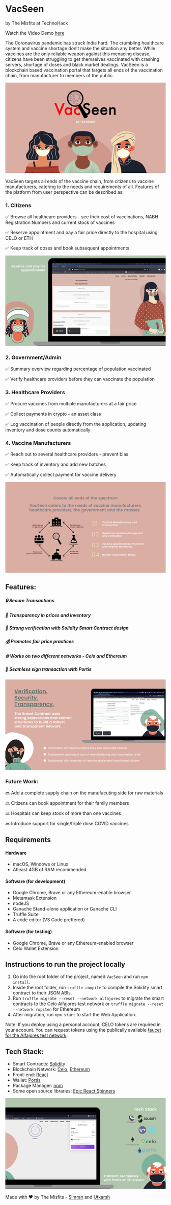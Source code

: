 # VacSeen
by The Misfits at TechnoHack

Watch the Video Demo [here]()

The Coronavirus pandemic has struck India hard. The crumbling healthcare system and vaccine shortage don’t make the situation any better. While vaccines are the only reliable weapon against this menacing disease, citizens have been struggling to get themselves vaccinated with crashing servers, shortage of doses and black market dealings. VacSeen is a blockchain based vaccination portal that targets all ends of the vaccination chain, from manufacturer to members of the public.

![App Screenshots](https://github.com/skhiearth/VacSeen/blob/main/UI%20Elements/Screenshots/Cover.png?raw=true)

VacSeen targets all ends of the vaccine chain, from citizens to vaccine manufacturers, catering to the needs and requirements of all. Features of the platform from user perspective can be described as:

### 1. Citizens

✅ Browse all healthcare providers - see their cost of vaccinations, NABH Registration Numbers and current stock of vaccines

✅ Reserve appointment and pay a fair price directly to the hospital using CELO or ETH

✅ Keep track of doses and book subsequent appointments

![App Screenshots](https://github.com/skhiearth/VacSeen/blob/main/UI%20Elements/Screenshots/Reserve%20and%20pay.png?raw=true)

### 2. Government/Admin

✅ Summary overview regarding percentage of population vaccinated

✅ Verify healthcare providers before they can vaccinate the population

### 3. Healthcare Providers

✅ Procure vaccines from multiple manufacturers at a fair price

✅ Collect payments in crypto - an asset class

✅ Log vaccination of people directly from the application, updating inventory and dose counts automatically

### 4. Vaccine Manufacturers 

✅ Reach out to several healthcare providers - prevent bias

✅ Keep track of inventory and add new batches

✅ Automatically collect payment for vaccine delivery

![App Screenshots](https://github.com/skhiearth/VacSeen/blob/main/UI%20Elements/Screenshots/Textual.png?raw=true)

## Features:

##### 🔒 Secure Transactions
##### 🔎 Transparency in prices and inventory
##### 🔑 Strong verification with Solidity Smart Contract design
##### 💰 Promotes fair price practices
##### 🌐 Works on two different networks - Celo and Ethereum
##### 🧈 Seamless sign transaction with Portis

![App Screenshots](https://github.com/skhiearth/VacSeen/blob/main/UI%20Elements/Screenshots/Verification.png?raw=true)

### Future Work:

🔜 Add a complete supply chain on the manufacuting side for raw materials

🔜 Citizens can book appointment for their family members

🔜 Hospitals can keep stock of more than one vaccines

🔜 Introduce support for single/triple dose COVID vaccines

## Requirements

#### Hardware

* macOS, Windows or Linux
* Atleast 4GB of RAM recommended 

#### Software (for development)

* Google Chrome, Brave or any Ethereum-enable browser
* Metamask Extension
* nodeJS
* Ganache Stand-alone application or Ganache CLI
* Truffle Suite
* A code editor (VS Code preffered)

#### Software (for testing)

* Google Chrome, Brave or any Ethereum-enabled browser
* Celo Wallet Extension

## Instructions to run the project locally 
1. Go into the root folder of the project, named `VacSeen` and run `npm install`.
2. Inside the root folder, run `truffle compile` to compile the Solidity smart contract to their JSON ABIs.
3. Run `truffle migrate --reset --network alfajores` to migrate the smart contracts to the Celo Alfajores test network or `truffle migrate --reset --network ropsten` for Ethereum
4. After migration, run `npm start` to start the Web Application.

Note: If you deploy using a personal account, CELO tokens are required in your account. You can request tokens using the publically available [faucet for the Alfajores test network](https://celo.org/developers/faucet).

## Tech Stack:
* Smart Contracts: [Solidity](https://solidity.readthedocs.io/en/v0.7.3/)
* Blockchain Network: [Celo](https://celo.org/), [Ethereum](https://ethereum.org/en/)
* Front-end: [React](https://reactjs.org/)
* Wallet: [Portis](https://www.portis.io/)
* Package Manager: [npm](https://www.npmjs.com/)
* Some open source libraries: [Epic React Spinners](https://github.com/bondz/react-epic-spinners)

![App Screenshots](https://github.com/skhiearth/VacSeen/blob/main/UI%20Elements/Screenshots/Tech%20Stack.png?raw=true)

Made with ❤️ by The Misfits - [Simran](https://simmsss.github.io/) and [Utkarsh](https://skhiearth.github.io/)
